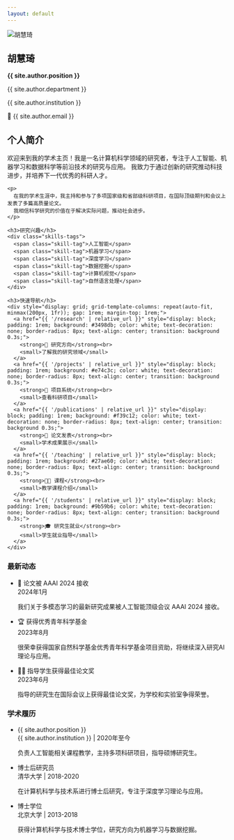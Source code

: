 ```yaml
---
layout: default
---
```


<div class="profile-section">
  <div class="profile-image">
    <img src="{{ '/assets/images/profile.jpg' | relative_url }}" alt="胡慧琦" />
    <h2>胡慧琦</h2>
    <p><strong>{{ site.author.position }}</strong></p>
    <p>{{ site.author.department }}</p>
    <p>{{ site.author.institution }}</p>
    <p>📧 {{ site.author.email }}</p>
  </div>
  
  <div class="profile-info">
    <h2>个人简介</h2>
    <p>
      欢迎来到我的学术主页！我是一名计算机科学领域的研究者，专注于人工智能、机器学习和数据科学等前沿技术的研究与应用。
      我致力于通过创新的研究推动科技进步，并培养下一代优秀的科研人才。
    </p>
    
    <p>
      在我的学术生涯中，我主持和参与了多项国家级和省部级科研项目，在国际顶级期刊和会议上发表了多篇高质量论文。
      我相信科学研究的价值在于解决实际问题，推动社会进步。
    </p>

    <h3>研究兴趣</h3>
    <div class="skills-tags">
      <span class="skill-tag">人工智能</span>
      <span class="skill-tag">机器学习</span>
      <span class="skill-tag">深度学习</span>
      <span class="skill-tag">数据挖掘</span>
      <span class="skill-tag">计算机视觉</span>
      <span class="skill-tag">自然语言处理</span>
    </div>

    <h3>快速导航</h3>
    <div style="display: grid; grid-template-columns: repeat(auto-fit, minmax(200px, 1fr)); gap: 1rem; margin-top: 1rem;">
      <a href="{{ '/research' | relative_url }}" style="display: block; padding: 1rem; background: #3498db; color: white; text-decoration: none; border-radius: 8px; text-align: center; transition: background 0.3s;">
        <strong>🔬 研究方向</strong><br>
        <small>了解我的研究领域</small>
      </a>
      <a href="{{ '/projects' | relative_url }}" style="display: block; padding: 1rem; background: #e74c3c; color: white; text-decoration: none; border-radius: 8px; text-align: center; transition: background 0.3s;">
        <strong>🚀 项目系统</strong><br>
        <small>查看科研项目</small>
      </a>
      <a href="{{ '/publications' | relative_url }}" style="display: block; padding: 1rem; background: #f39c12; color: white; text-decoration: none; border-radius: 8px; text-align: center; transition: background 0.3s;">
        <strong>📄 论文发表</strong><br>
        <small>学术成果展示</small>
      </a>
      <a href="{{ '/teaching' | relative_url }}" style="display: block; padding: 1rem; background: #27ae60; color: white; text-decoration: none; border-radius: 8px; text-align: center; transition: background 0.3s;">
        <strong>👨‍🏫 课程</strong><br>
        <small>教学课程介绍</small>
      </a>
      <a href="{{ '/students' | relative_url }}" style="display: block; padding: 1rem; background: #9b59b6; color: white; text-decoration: none; border-radius: 8px; text-align: center; transition: background 0.3s;">
        <strong>🎓 研究生就业</strong><br>
        <small>学生就业指导</small>
      </a>
    </div>
  </div>
</div>

<div class="content-card">
  <h3>最新动态</h3>
  <ul class="item-list">
    <li>
      <div class="item-title">🎉 论文被 AAAI 2024 接收</div>
      <div class="item-meta">2024年1月</div>
      <p>我们关于多模态学习的最新研究成果被人工智能顶级会议 AAAI 2024 接收。</p>
    </li>
    <li>
      <div class="item-title">🏆 获得优秀青年科学基金</div>
      <div class="item-meta">2023年8月</div>
      <p>很荣幸获得国家自然科学基金优秀青年科学基金项目资助，将继续深入研究AI理论与应用。</p>
    </li>
    <li>
      <div class="item-title">👨‍🎓 指导学生获得最佳论文奖</div>
      <div class="item-meta">2023年6月</div>
      <p>指导的研究生在国际会议上获得最佳论文奖，为学校和实验室争得荣誉。</p>
    </li>
  </ul>
</div>

<div class="content-card">
  <h3>学术履历</h3>
  <ul class="item-list">
    <li>
      <div class="item-title">{{ site.author.position }}</div>
      <div class="item-meta">{{ site.author.institution }} | 2020年至今</div>
      <p>负责人工智能相关课程教学，主持多项科研项目，指导硕博研究生。</p>
    </li>
    <li>
      <div class="item-title">博士后研究员</div>
      <div class="item-meta">清华大学 | 2018-2020</div>
      <p>在计算机科学与技术系进行博士后研究，专注于深度学习理论与应用。</p>
    </li>
    <li>
      <div class="item-title">博士学位</div>
      <div class="item-meta">北京大学 | 2013-2018</div>
      <p>获得计算机科学与技术博士学位，研究方向为机器学习与数据挖掘。</p>
    </li>
  </ul>
</div>
